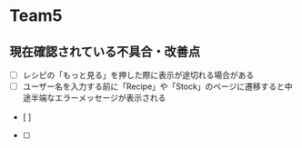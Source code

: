 # Team5
## 現在確認されている不具合・改善点
- [ ] レシピの「もっと見る」を押した際に表示が途切れる場合がある
- [ ] ユーザー名を入力する前に「Recipe」や「Stock」のページに遷移すると中途半端なエラーメッセージが表示される
- [ ]　
- [ ]
